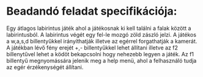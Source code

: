 # Beadandó feladat specifikációja:
Egy átlagos labirintus játék ahol a játékosnak ki kell találni a falak között a labirintusból. A labirintus végét egy fel-le mozgó zöld zászló jelzi. A játékos a w,a,s,d billentyűkkel irányíthatják illetve az egérrel forgathatják a kamerát. A játékban lévő fény erejét +,- billentyűkkel lehet állítani illetve az f2 billenytűvel lehet a ködöt bekapcsolni hogy nehezebb legyen a játék. Az f1 billentyű megnyomássára jelenik meg a help menü, ahol a felhasználó tudja az egér érzékenységét állítani.
